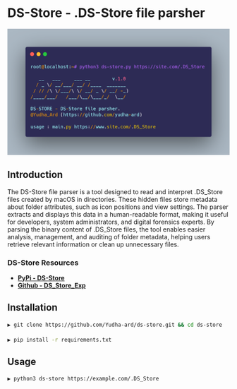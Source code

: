 
# DS-Store - .DS-Store file parsher

![DS-Store Preview](images.png)
  
## Introduction

The DS-Store file parser is a tool designed to read and interpret .DS_Store files created by macOS in directories. These hidden files store metadata about folder attributes, such as icon positions and view settings. The parser extracts and displays this data in a human-readable format, making it useful for developers, system administrators, and digital forensics experts. By parsing the binary content of .DS_Store files, the tool enables easier analysis, management, and auditing of folder metadata, helping users retrieve relevant information or clean up unnecessary files.

### DS-Store Resources

 - **[PyPi - DS-Store](https://pypi.org/project/ds-store)**
 - **[Github - DS_Store_Exp](https://github.com/lijiejie/ds_store_exp)**

## Installation

``` bash
▶ git clone https://github.com/Yudha-ard/ds-store.git && cd ds-store

▶ pip install -r requirements.txt
```  

## Usage
```bash
▶ python3 ds-store https://example.com/.DS_Store
```
